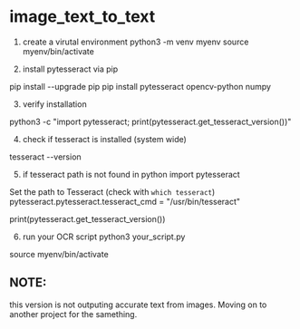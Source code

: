 # image_text_to_text

1. create a virutal environment
python3 -m venv myenv
source myenv/bin/activate

2. install pytesseract via pip

pip install --upgrade pip
pip install pytesseract opencv-python numpy

3. verify installation

python3 -c "import pytesseract; print(pytesseract.get_tesseract_version())"


4. check if tesseract is installed (system wide)

tesseract --version

5. if tesseract path is not found in  python
import pytesseract

Set the path to Tesseract (check with `which tesseract`)
pytesseract.pytesseract.tesseract_cmd = "/usr/bin/tesseract"

print(pytesseract.get_tesseract_version())


6. run your OCR script
python3 your_script.py


source myenv/bin/activate


## NOTE:
this version is not outputing accurate text from images.
Moving on to another project for the samething.
